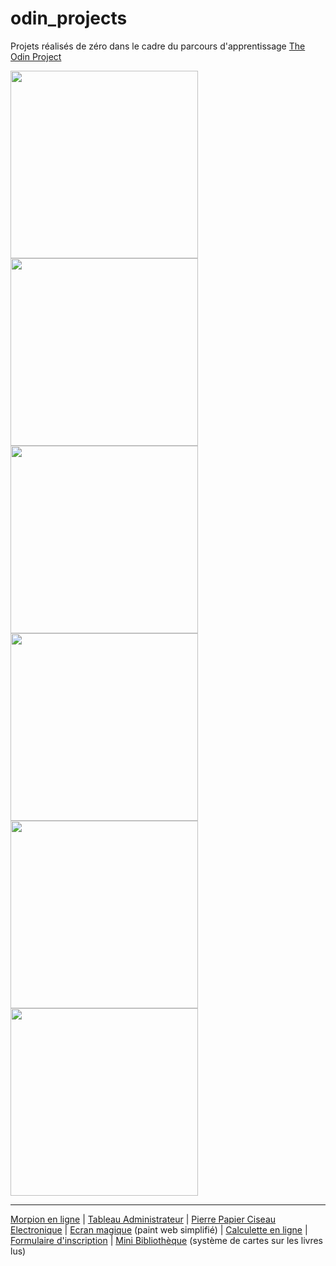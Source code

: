 # odin_projects

Projets réalisés de zéro dans le cadre du parcours d'apprentissage [The Odin Project](https://www.theodinproject.com/paths/full-stack-javascript)

<img src="https://github.com/Poudlardo/odin_projects/assets/55178305/7407c5e8-af0c-4bf8-9de6-0e4938fb53a7" width="300" />
<img src="https://github.com/Poudlardo/odin_projects/assets/55178305/3b9969b0-4f03-4dd2-9457-94261f9d701a" width="300" />
<img src="https://github.com/Poudlardo/odin_projects/assets/55178305/1145590e-77e9-4c80-bec5-174a7add1126" width="300" />
<img src="https://github.com/Poudlardo/odin_projects/assets/55178305/487b4e7b-4915-435e-9139-deff49638b1e" width="300" />
<img src="https://github.com/Poudlardo/odin_projects/assets/55178305/366146d6-4c22-4429-ad14-b8f7ba6763f3" width="300" />
<img src="https://github.com/Poudlardo/odin_projects/assets/55178305/0b657ca4-bacc-4eb6-95f3-f25cb32c0cdb" width="300" />

____

[Morpion en ligne](https://poudlardo.github.io/odin_projects/jeu_morpion/index.html) | [Tableau Administrateur](https://poudlardo.github.io/odin_projects/tableau_admin/index.html) | [Pierre Papier Ciseau Electronique](https://poudlardo.github.io/odin_projects/rock_paper_scissors/ropasci.html) | [Ecran magique](https://poudlardo.github.io/odin_projects/ecran_magique_web/web_ecran.html) (paint web simplifié) | [Calculette en ligne](https://poudlardo.github.io/odin_projects/Calculette/index.html) | [Formulaire d'inscription](https://poudlardo.github.io/odin_projects/sample_signup_form/index.html) | [Mini Bibliothèque](https://poudlardo.github.io/odin_projects/mini_bibliotheque/index.html) (système de cartes sur les livres lus)

